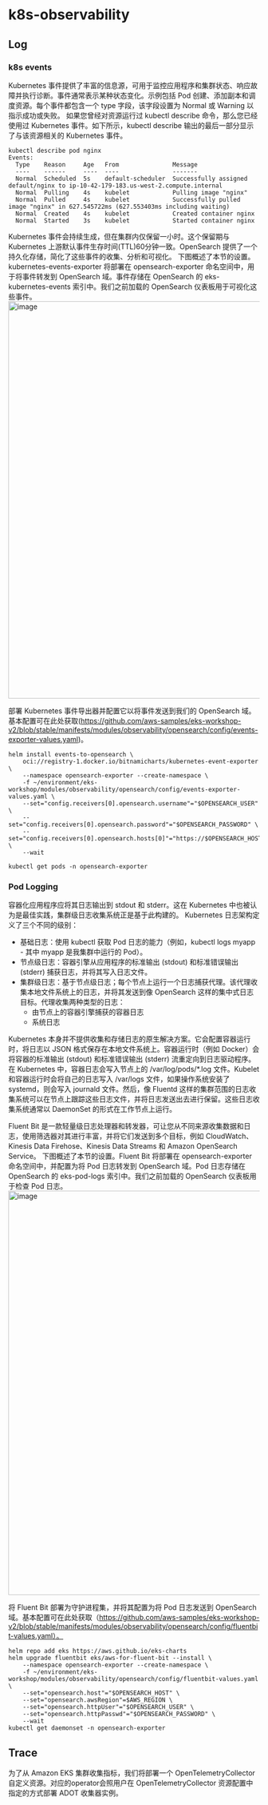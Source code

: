 # k8s-observability
## Log
### k8s events
Kubernetes 事件提供了丰富的信息源，可用于监控应用程序和集群状态、响应故障并执行诊断。事件通常表示某种状态变化。示例包括 Pod 创建、添加副本和调度资源。每个事件都包含一个 type 字段，该字段设置为 Normal 或 Warning 以指示成功或失败。
如果您曾经对资源运行过 kubectl describe 命令，那么您已经使用过 Kubernetes 事件。如下所示，kubectl describe 输出的最后一部分显示了与该资源相关的 Kubernetes 事件。
```
kubectl describe pod nginx
Events:
  Type    Reason     Age   From               Message
  ----    ------     ----  ----               -------
  Normal  Scheduled  5s    default-scheduler  Successfully assigned default/nginx to ip-10-42-179-183.us-west-2.compute.internal
  Normal  Pulling    4s    kubelet            Pulling image "nginx"
  Normal  Pulled     4s    kubelet            Successfully pulled image "nginx" in 627.545722ms (627.553403ms including waiting)
  Normal  Created    4s    kubelet            Created container nginx
  Normal  Started    3s    kubelet            Started container nginx
```
Kubernetes 事件会持续生成，但在集群内仅保留一小时。这个保留期与 Kubernetes 上游默认事件生存时间(TTL)60分钟一致。OpenSearch 提供了一个持久化存储，简化了这些事件的收集、分析和可视化。
下图概述了本节的设置。kubernetes-events-exporter 将部署在 opensearch-exporter 命名空间中，用于将事件转发到 OpenSearch 域。事件存储在 OpenSearch 的 eks-kubernetes-events 索引中。我们之前加载的 OpenSearch 仪表板用于可视化这些事件。
<img width="794" alt="image" src="https://github.com/user-attachments/assets/eb6f7bf0-f1dc-4479-9910-e719b359713e" />

部署 Kubernetes 事件导出器并配置它以将事件发送到我们的 OpenSearch 域。基本配置可在此处获取(https://github.com/aws-samples/eks-workshop-v2/blob/stable/manifests/modules/observability/opensearch/config/events-exporter-values.yaml)。
```
helm install events-to-opensearch \
    oci://registry-1.docker.io/bitnamicharts/kubernetes-event-exporter \
    --namespace opensearch-exporter --create-namespace \
    -f ~/environment/eks-workshop/modules/observability/opensearch/config/events-exporter-values.yaml \
    --set="config.receivers[0].opensearch.username"="$OPENSEARCH_USER" \
    --set="config.receivers[0].opensearch.password"="$OPENSEARCH_PASSWORD" \
    --set="config.receivers[0].opensearch.hosts[0]"="https://$OPENSEARCH_HOST" \
    --wait

kubectl get pods -n opensearch-exporter
```

### Pod Logging
容器化应用程序应将其日志输出到 stdout 和 stderr。这在 Kubernetes 中也被认为是最佳实践，集群级日志收集系统正是基于此构建的。
Kubernetes 日志架构定义了三个不同的级别：
* 基础日志：使用 kubectl 获取 Pod 日志的能力（例如，kubectl logs myapp - 其中 myapp 是我集群中运行的 Pod）。
* 节点级日志：容器引擎从应用程序的标准输出 (stdout) 和标准错误输出 (stderr) 捕获日志，并将其写入日志文件。
* 集群级日志：基于节点级日志；每个节点上运行一个日志捕获代理。该代理收集本地文件系统上的日志，并将其发送到像 OpenSearch 这样的集中式日志目标。代理收集两种类型的日志：
  * 由节点上的容器引擎捕获的容器日志
  * 系统日志

Kubernetes 本身并不提供收集和存储日志的原生解决方案。它会配置容器运行时，将日志以 JSON 格式保存在本地文件系统上。容器运行时（例如 Docker）会将容器的标准输出 (stdout) 和标准错误输出 (stderr) 流重定向到日志驱动程序。在 Kubernetes 中，容器日志会写入节点上的 /var/log/pods/*.log 文件。Kubelet 和容器运行时会将自己的日志写入 /var/logs 文件，如果操作系统安装了 systemd，则会写入 journald 文件。然后，像 Fluentd 这样的集群范围的日志收集系统可以在节点上跟踪这些日志文件，并将日志发送出去进行保留。这些日志收集系统通常以 DaemonSet 的形式在工作节点上运行。

Fluent Bit 是一款轻量级日志处理器和转发器，可让您从不同来源收集数据和日志，使用筛选器对其进行丰富，并将它们发送到多个目标，例如 CloudWatch、Kinesis Data Firehose、Kinesis Data Streams 和 Amazon OpenSearch Service。
下图概述了本节的设置。Fluent Bit 将部署在 opensearch-exporter 命名空间中，并配置为将 Pod 日志转发到 OpenSearch 域。Pod 日志存储在 OpenSearch 的 eks-pod-logs 索引中。我们之前加载的 OpenSearch 仪表板用于检查 Pod 日志。
<img width="808" alt="image" src="https://github.com/user-attachments/assets/f9d0426e-f38b-40cc-8905-d6bfd7554531" />

将 Fluent Bit 部署为守护进程集，并将其配置为将 Pod 日志发送到 OpenSearch 域。基本配置可在此处获取（https://github.com/aws-samples/eks-workshop-v2/blob/stable/manifests/modules/observability/opensearch/config/fluentbit-values.yaml）。
```
helm repo add eks https://aws.github.io/eks-charts
helm upgrade fluentbit eks/aws-for-fluent-bit --install \
    --namespace opensearch-exporter --create-namespace \
    -f ~/environment/eks-workshop/modules/observability/opensearch/config/fluentbit-values.yaml \
    --set="opensearch.host"="$OPENSEARCH_HOST" \
    --set="opensearch.awsRegion"=$AWS_REGION \
    --set="opensearch.httpUser"="$OPENSEARCH_USER" \
    --set="opensearch.httpPasswd"="$OPENSEARCH_PASSWORD" \
    --wait
kubectl get daemonset -n opensearch-exporter
```
## Trace
为了从 Amazon EKS 集群收集指标，我们将部署一个 OpenTelemetryCollector 自定义资源。对应的operator会照用户在 OpenTelemetryCollector 资源配置中指定的方式部署 ADOT 收集器实例。
